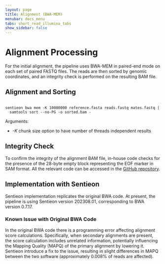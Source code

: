 ```yaml
---
layout: page
title: Alignment (BWA-MEM)
menubar: docs_menu
tabs: short_read_illumina_tabs
show_sidebar: false
---
```


# Alignment Processing

For the initial alignment, the pipeline uses BWA-MEM in paired-end mode on each set of paired FASTQ files. The reads are then sorted by genomic coordinates, and an integrity check is performed on the resulting BAM file.

## Alignment and Sorting

```text

sentieon bwa mem -K 10000000 reference.fasta reads.fastq mates.fastq |
  samtools sort --no-PG -o sorted.bam -

```

Arguments:

- *-K* chunk size option to have number of threads independent results

## Integrity Check

To confirm the integrity of the alignment BAM file, in-house code checks for the presence of the 28-byte empty block representing the EOF marker in SAM format. All the relevant code can be accessed in the [GitHub repository](https://github.com/smaht-dac/sentieon-pipelines/blob/main/dockerfiles/sentieon/sentieon_bwa-mem_sort.sh).

## Implementation with Sentieon

Sentieon implementation replicates the original BWA code. At present, the pipeline is using Sentieon version 202308.01, corresponding to BWA version 0.7.17.

### Known Issue with Original BWA Code

In the original BWA code there is a programming error affecting alignment score calculations. Specifically, when secondary alignments are present, the score calculation includes unrelated information, potentially influencing the Mapping Quality (MAPQ) of the primary alignment by lowering it. Sentieon introduce a fix to the issue, resulting in slight differences in MAPQ between the two software (approximately 0.008% of reads are affected).
